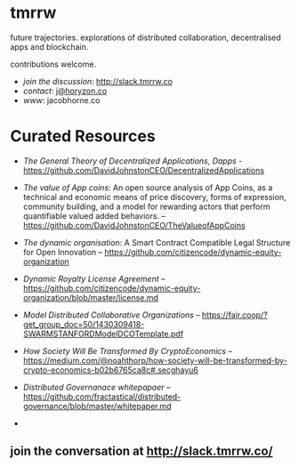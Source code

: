 # tmrrw
future trajectories. explorations of distributed collaboration, decentralised apps and blockchain. 

contributions welcome.


- *join the discussion*: http://slack.tmrrw.co
- *contact*: j@horyzon.co
- *www*: jacobhorne.co

# Curated Resources

- *The General Theory of Decentralized Applications, Dapps* - https://github.com/DavidJohnstonCEO/DecentralizedApplications

- *The value of App coins*: An open source analysis of App Coins, as a technical and economic means of price discovery, forms of expression, community building, and a model for rewarding actors that perform quantifiable valued added behaviors.  – https://github.com/DavidJohnstonCEO/TheValueofAppCoins

- *The dynamic organisation*: A Smart Contract Compatible Legal Structure for Open Innovation – https://github.com/citizencode/dynamic-equity-organization

- *Dynamic Royalty License Agreement* – https://github.com/citizencode/dynamic-equity-organization/blob/master/license.md

- *Model Distributed Collaborative Organizations* – https://fair.coop/?get_group_doc=50/1430309418-SWARMSTANFORDModelDCOTemplate.pdf

- *How Society Will Be Transformed By CryptoEconomics* – https://medium.com/@noahthorp/how-society-will-be-transformed-by-crypto-economics-b02b6765ca8c#.secghayu6

- *Distributed Governanace whitepapaer* – https://github.com/fractastical/distributed-governance/blob/master/whitepaper.md

-

## join the conversation at http://slack.tmrrw.co/





